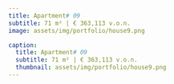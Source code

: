 ```yaml
---
title: Apartment# 09
subtitle: 71 m² | € 363,113 v.o.n.
image: assets/img/portfolio/house9.png

caption:
  title: Apartment# 09
  subtitle: 71 m² | € 363,113 v.o.n.
  thumbnail: assets/img/portfolio/house9.png
---
```



